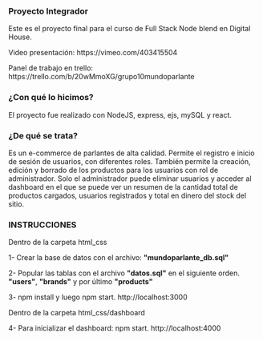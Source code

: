 <h3>Proyecto Integrador</h3>
<p>Este es el proyecto final para el curso de Full Stack Node blend en Digital House. </p>
<p>Video presentación: https://vimeo.com/403415504</p>
<p>Panel de trabajo en trello: https://trello.com/b/20wMmoXG/grupo10mundoparlante</p>

<h3>¿Con qué lo hicimos?</h3>
El proyecto fue realizado con NodeJS, express, ejs, mySQL y react.

<h3>¿De qué se trata?</h3>
Es un e-commerce de parlantes de alta calidad. Permite el registro e inicio de sesión de usuarios, con diferentes roles. También permite la creación, edición y borrado de los productos para los usuarios con rol de administrador. Solo el administrador puede eliminar usuarios y acceder al dashboard en el que se puede ver un resumen de la cantidad total de productos cargados, usuarios registrados y total en dinero del stock del sitio.

<h3>INSTRUCCIONES</h3>

Dentro de la carpeta </b>html_css</b>

1- Crear la base de datos con el archivo: <b>"mundoparlante_db.sql"</b>

2- Popular las tablas con el archivo <b>"datos.sql"</b> en el siguiente orden. <b>"users"</b>, <b>"brands"</b> y por último <b>"products"</b>

3- npm install y luego npm start. http://localhost:3000

Dentro de la carpeta </b>html_css/dashboard</b>

4- Para inicializar el dashboard: npm start. http://localhost:4000

